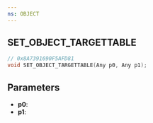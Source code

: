 ```yaml
---
ns: OBJECT
---
```

## SET_OBJECT_TARGETTABLE

```c
// 0x8A7391690F5AFD81
void SET_OBJECT_TARGETTABLE(Any p0, Any p1);
```

## Parameters
* **p0**:
* **p1**:
